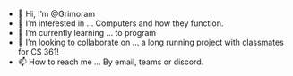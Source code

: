 - 👋 Hi, I’m @Grimoram
- 👀 I’m interested in ... Computers and how they function.
- 🌱 I’m currently learning ... to program
- 💞️ I’m looking to collaborate on ... a long running project with classmates for CS 361!
- 📫 How to reach me ... By email, teams or discord.

<!---
Grimoram/Grimoram is a ✨ special ✨ repository because its `README.md` (this file) appears on your GitHub profile.
You can click the Preview link to take a look at your changes.
--->
